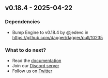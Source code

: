 ## v0.18.4 - 2025-04-22

### Dependencies
- Bump Engine to v0.18.4 by @jedevc in https://github.com/dagger/dagger/pull/10235

### What to do next?
- Read the [documentation](https://docs.dagger.io)
- Join our [Discord server](https://discord.gg/dagger-io)
- Follow us on [Twitter](https://twitter.com/dagger_io)
